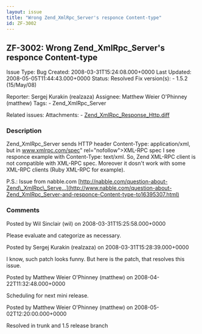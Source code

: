 ```yaml
---
layout: issue
title: "Wrong Zend_XmlRpc_Server's responce Content-type"
id: ZF-3002
---
```


ZF-3002: Wrong Zend\_XmlRpc\_Server's responce Content-type
-----------------------------------------------------------

 Issue Type: Bug Created: 2008-03-31T15:24:08.000+0000 Last Updated: 2008-05-05T11:44:43.000+0000 Status: Resolved Fix version(s): - 1.5.2 (15/May/08)
 
 Reporter:  Sergej Kurakin (realzaza)  Assignee:  Matthew Weier O'Phinney (matthew)  Tags: - Zend\_XmlRpc\_Server
 
 Related issues: 
 Attachments: - [Zend\_XmlRpc\_Response\_Http.diff](/issues/secure/attachment/11197/Zend_XmlRpc_Response_Http.diff)
 
### Description

Zend\_XmlRpc\_Server sends HTTP header Content-Type: application/xml, but in <a href="">www.xmlrpc.com/spec</a>" rel="nofollow">XML-RPC spec I see responce example with Content-Type: text/xml. So, Zend XML-RPC client is not compatible with XML-RPC spec. Moreover it dosn't work with some XML-RPC clients (Ruby XML-RPC for example).

P.S.: Issue from nabble.com [http://nabble.com/question-about-Zend\_XmlRpc\_Serve…](http://www.nabble.com/question-about-Zend_XmlRpc_Server-and-responce-Content-type-to16395307.html)

 

 

### Comments

Posted by Wil Sinclair (wil) on 2008-03-31T15:25:58.000+0000

Please evaluate and categorize as necessary.

 

 

Posted by Sergej Kurakin (realzaza) on 2008-03-31T15:28:39.000+0000

I know, such patch looks funny. But here is the patch, that resolves this issue.

 

 

Posted by Matthew Weier O'Phinney (matthew) on 2008-04-22T11:32:48.000+0000

Scheduling for next mini release.

 

 

Posted by Matthew Weier O'Phinney (matthew) on 2008-05-02T12:20:00.000+0000

Resolved in trunk and 1.5 release branch

 

 